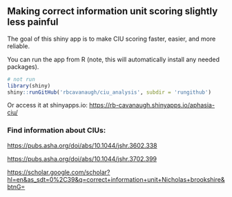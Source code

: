 
<!-- README.md is generated from README.Rmd. Please edit that file -->

## Making correct information unit scoring slightly less painful

<!-- badges: start -->
<!-- badges: end -->

The goal of this shiny app is to make CIU scoring faster, easier, and
more reliable.

You can run the app from R (note, this will automatically install any
needed packages).

``` r
# not run
library(shiny)
shiny::runGitHub('rbcavanaugh/ciu_analysis', subdir = 'rungithub')
```

Or access it at shinyapps.io:
<https://rb-cavanaugh.shinyapps.io/aphasia-ciu/>

### Find information about CIUs:

<https://pubs.asha.org/doi/abs/10.1044/jshr.3602.338>

<https://pubs.asha.org/doi/abs/10.1044/jshr.3702.399>

<https://scholar.google.com/scholar?hl=en&as_sdt=0%2C39&q=correct+information+unit+Nicholas+brookshire&btnG=>
